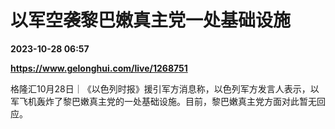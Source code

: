 # 以军空袭黎巴嫩真主党一处基础设施

**2023-10-28 06:57**

**https://www.gelonghui.com/live/1268751**

格隆汇10月28日｜《以色列时报》援引军方消息称，以色列军方发言人表示，以军飞机轰炸了黎巴嫩真主党的一处基础设施。目前，黎巴嫩真主党方面对此暂无回应。